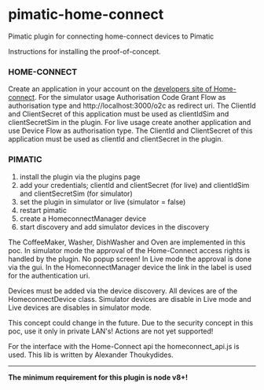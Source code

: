 # pimatic-home-connect
Pimatic plugin for connecting home-connect devices to Pimatic

Instructions for installing the proof-of-concept.

### HOME-CONNECT
Create an application in your account on the [developers site of Home-connect](https://developer.home-connect.com).
For the simulator usage Authorisation Code Grant Flow as authorisation type and  http://localhost:3000/o2c as redirect uri. The ClientId and ClientSecret of this application must be used as clientIdSim and clientSecretSim in the plugin.
For live usage create another application and use Device Flow as authorisation type. The ClientId and ClientSecret of this application must be used as clientId and clientSecret in the plugin.

### PIMATIC
1. install the plugin via the plugins page
2. add your credentials; clientId and clientSecret (for live) and clientIdSim and clientSecretSim (for simulator)
3. set the plugin in simulator or live (simulator = false)
4. restart pimatic
5. create a HomeconnectManager device
6. start discovery and add simulator devices in the discovery

The CoffeeMaker, Washer, DishWasher and Oven are implemented in this poc. In simulator mode the approval of the Home-Connect access rights is handled by the plugin. No popup screen!
In Live mode the approval is done via the gui. In the HomeconnectManager device the link in the label is used for the authentication uri.

Devices must be added via the device discovery.
All devices are of the HomeconnectDevice class. Simulator devices are disable in Live mode and Live devices are disables in simulator mode.

This concept could change in the future. Due to the security concept in this poc, use it only in private LAN's!
Actions are not yet supported!

For the interface with the Home-Connect api the homeconnect_api.js is used. This lib is written by Alexander Thoukydides.

---
**The minimum requirement for this plugin is node v8+!**
